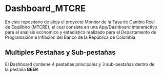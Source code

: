 # Dashboard_MTCRE
En este repositorio de aloja el proyecto Monitor de la Tasa de Cambio Real de Equilibiro (MTCRE), el cual consiste en una App/Dashboard intereractivo para el analisis economico y estadístico realizado para el Departamento de Programación e Inflacion del Banco de la República de Colombia.

## Multiples Pestañas y Sub-pestañas
El Dashboard contiene 4 pestañas principales y 3 sub-pestañas dentro de la pestaña **BEER**
